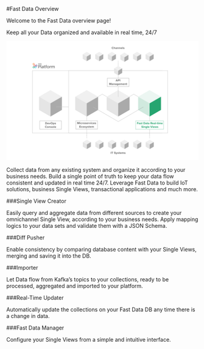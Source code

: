 #Fast Data Overview

Welcome to the Fast Data overview page!

Keep all your Data organized and available in real time, 24/7


![image alt text](img/fastdataillustrazione.png)


Collect data from any existing system and organize it according to your business needs. Build a single point of truth to keep your data flow consistent and updated in real time 24/7. Leverage Fast Data to build IoT solutions, business Single Views, transactional applications and much more.


###Single View Creator

Easily query and aggregate data from different sources to create your omnichannel Single View, according to your business needs. Apply
mapping logics to your data sets and validate them with a JSON Schema.

###Diff Pusher

Enable consistency by comparing database content with your Single Views, merging and saving it into the DB.

###Importer

Let Data flow from Kafka’s topics to your collections, ready to be processed, aggregated and imported to your platform.

###Real-Time Updater

Automatically update the collections on your Fast Data DB any time there is a change in data.

###Fast Data Manager

Configure your Single Views from a simple and intuitive interface.

